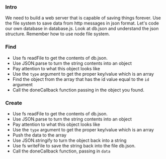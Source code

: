 ### Intro
We need to build a web server that is capable of saving things forever. 
Use the file system to save data from http messages in json format.
Let's code our own database in database.js.
Look at db.json and understand the json structure.
Remember how to use node file system.

### Find
* Use fs readFile to get the contents of db.json.
* Use JSON.parse to turn the string contents into an object
* Pay attention to what this object looks like
* Use the `type` argument to get the proper key/value which is an array
* Find the object from the array that has the id value equal to the `id` argument
* Call the doneCallback function passing in the object you found.

### Create
* Use fs readFile to get the contents of db.json.
* Use JSON.parse to turn the string contents into an object
* Pay attention to what this object looks like
* Use the `type` argument to get the proper key/value which is an array
* Push the data to the array
* Use JSON.stringify to turn the object back into a string
* Use fs writeFile to save the string back into the file db.json.
* Call the doneCallback function, passing in `data`
